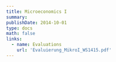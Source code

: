 ```yaml
---
title: Microeconomics I
summary: 
publishDate: 2014-10-01
type: docs
math: false
links:
  - name: Evaluations
    url: 'Evaluierung_MikroI_WS1415.pdf'
---
```



